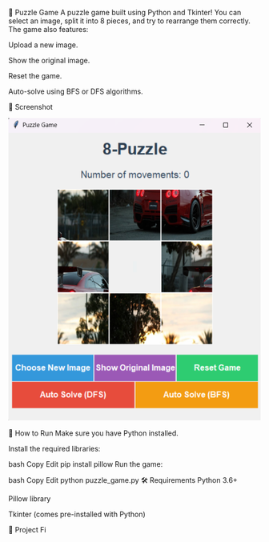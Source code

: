 🧩 Puzzle Game
A puzzle game built using Python and Tkinter!
You can select an image, split it into 8 pieces, and try to rearrange them correctly.
The game also features:

Upload a new image.

Show the original image.

Reset the game.

Auto-solve using BFS or DFS algorithms.

 📸 Screenshot

![Puzzle Game Screenshot](Screenshot.png)



🚀 How to Run
Make sure you have Python installed.

Install the required libraries:

bash
Copy
Edit
pip install pillow
Run the game:

bash
Copy
Edit
python puzzle_game.py
🛠️ Requirements
Python 3.6+

Pillow library

Tkinter (comes pre-installed with Python)

📂 Project Fi